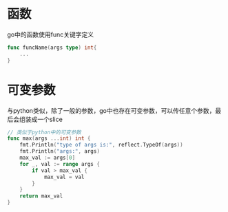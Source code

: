 # 函数
go中的函数使用func关键字定义
```go
func funcName(args type) int{
	...
}
```
# 可变参数
与python类似，除了一般的参数，go中也存在可变参数，可以传任意个参数，最后会组装成一个slice

```go
// 类似于python中的可变参数
func max(args ...int) int {
	fmt.Println("type of args is:", reflect.TypeOf(args))
	fmt.Println("args:", args)
	max_val := args[0]
	for _, val := range args {
		if val > max_val {
			max_val = val
		}
	}
	return max_val
}
```
